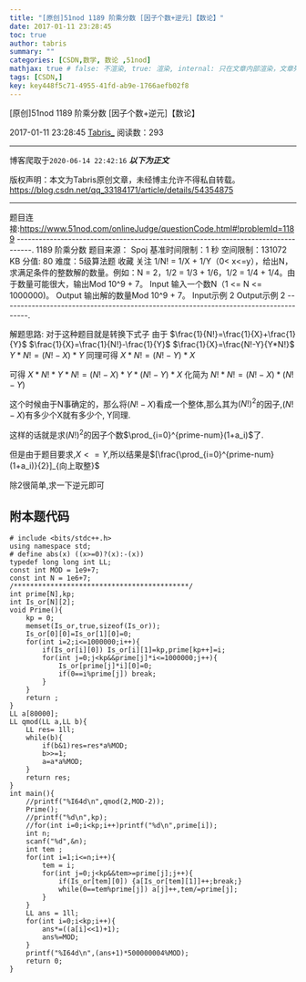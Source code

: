 ```yaml
---
title: "[原创]51nod 1189 阶乘分数 [因子个数+逆元]【数论】"
date: 2017-01-11 23:28:45
toc: true
author: tabris
summary: ""
categories: [CSDN,数学, 数论 ,51nod]
mathjax: true # false: 不渲染, true: 渲染, internal: 只在文章内部渲染，文章列表中不渲染
tags: [CSDN,]
key: key448f5c71-4955-41fd-ab9e-1766aefb02f8
---
```


[原创]51nod 1189 阶乘分数 [因子个数+逆元]【数论】

2017-01-11 23:28:45  [Tabris_](https://me.csdn.net/qq_33184171) 阅读数：293

---

博客爬取于`2020-06-14 22:42:16`
***以下为正文***

版权声明：本文为Tabris原创文章，未经博主允许不得私自转载。
https://blog.csdn.net/qq_33184171/article/details/54354875

<!-- more -->

---

题目连接:https://www.51nod.com/onlineJudge/questionCode.html#!problemId=1189
----------------------------------------------------------------------------------.
1189 阶乘分数
题目来源： Spoj
基准时间限制：1 秒 空间限制：131072 KB 分值: 80 难度：5级算法题 收藏  关注
1/N! = 1/X + 1/Y（0< x<=y），给出N，求满足条件的整数解的数量。例如：N = 2，1/2 = 1/3 + 1/6，1/2 = 1/4 + 1/4。由于数量可能很大，输出Mod 10^9 + 7。
Input
输入一个数N（1 <= N <= 1000000)。
Output
输出解的数量Mod 10^9 + 7。
Input示例
2
Output示例
2
-------------------------------------------------------------------------------------.

解题思路:
对于这种题目就是转换下式子
由于
$\frac{1}{N!}=\frac{1}{X}+\frac{1}{Y}$
$\frac{1}{X}=\frac{1}{N!}-\frac{1}{Y}$
$\frac{1}{X}=\frac{N!-Y}{Y*N!}$
$Y*N!=(N!-X)*Y$
同理可得
$X*N!=(N!-Y)*X$

可得
$X*N!*Y*N!=(N!-X)*Y*(N!-Y)*X$
化简为
$N!*N!=(N!-X)*(N!-Y)$

这个时候由于N事确定的，那么将$(N!-X)$看成一个整体,那么其为$(N!)^2$的因子,$(N!-X)$有多少个X就有多少个,
Y同理.

这样的话就是求$(N!)^2$的因子个数$\prod_{i=0}^{prime-num}(1+a_i)$了.

但是由于题目要求,$X<=Y$,所以结果是$[\frac{\prod_{i=0}^{prime-num}(1+a_i)}{2}]_{向上取整}$

除2很简单,求一下逆元即可


附本题代码
---------------------------------------
```
# include <bits/stdc++.h>
using namespace std;
# define abs(x) ((x>=0)?(x):-(x))
typedef long long int LL;
const int MOD = 1e9+7;
const int N = 1e6+7;
/*******************************************/
int prime[N],kp;
int Is_or[N][2];
void Prime(){
    kp = 0;
    memset(Is_or,true,sizeof(Is_or));
    Is_or[0][0]=Is_or[1][0]=0;
    for(int i=2;i<=1000000;i++){
        if(Is_or[i][0]) Is_or[i][1]=kp,prime[kp++]=i;
        for(int j=0;j<kp&&prime[j]*i<=1000000;j++){
            Is_or[prime[j]*i][0]=0;
            if(0==i%prime[j]) break;
        }
    }
    return ;
}
LL a[80000];
LL qmod(LL a,LL b){
    LL res= 1ll;
    while(b){
        if(b&1)res=res*a%MOD;
        b>>=1;
        a=a*a%MOD;
    }
    return res;
}
int main(){
    //printf("%I64d\n",qmod(2,MOD-2));
    Prime();
    //printf("%d\n",kp);
    //for(int i=0;i<kp;i++)printf("%d\n",prime[i]);
    int n;
    scanf("%d",&n);
    int tem ;
    for(int i=1;i<=n;i++){
        tem = i;
        for(int j=0;j<kp&&tem>=prime[j];j++){
            if(Is_or[tem][0]) {a[Is_or[tem][1]]++;break;}
            while(0==tem%prime[j]) a[j]++,tem/=prime[j];
        }
    }
    LL ans = 1ll;
    for(int i=0;i<kp;i++){
        ans*=((a[i]<<1)+1);
        ans%=MOD;
    }
    printf("%I64d\n",(ans+1)*500000004%MOD);
    return 0;
}
```
